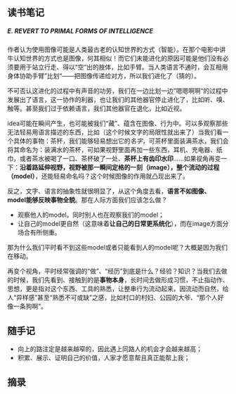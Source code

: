 ## 读书笔记

##### E. REVERT TO PRIMAL FORMS OF INTELLIGENCE

作者认为使用图像可能是人类最古老的认知世界的方式（智能）。在那个电影中讲牛认知世界的方式也是图像，何其相似！而它们未能进化的原因可能是他们没有必须要用于站立行走、得以“空“出的肢体，比如手臂。当人类语言不通时，会互相用身体协助手臂”比划“——把图像传递给对方，所以我们进化了（猜的）。

不可否认这进化的过程中有声音的功劳，我们在一边比划一边”嗯嗯啊啊“的过程中发展出了语言，这一协作的利器，也让我们的其他器官停止进化了，比如听、嗅、触等。甚至我们过于依赖语言，我们其他器官在退化，比如近视。

idea可能在瞬间产生，也可能被我们“藏”、蕴含在图像、行为中。可以多观察那些无法轻易用语言描述的东西，比如（这个时候文字的局限性就出来了）当我们看一个具体的事物：茶杯，我们能够轻易想出它的*名字*，可茶杯里面装满茶水，我们会将其命名为：装满水的茶杯，可如果视野里面再加一些东西，耳机、充电器、纸巾，或者茶水被喝了一口、茶杯破了一处、**茶杯上有齿印水印**......如果视角再变一下：**沿着路延伸视野，视野被那一瞬间定格的一刻（image），整个流动的过程（model）**，还能轻易命名吗？这个时候图像的作用就凸现出来了。

反之，文字、语言的抽象性就很明显了，从这个角度去看，**语言不如图像、model能够反映事物全貌**。那在人际方面我们应该怎么做？
- 观察他人的model，同时别人也在观察我们的model；
- 让自己的model更自然（这意味着**让自己的日常更系统化**），而在image方面分场合有所侧重。

那为什么我们平时看不到这些model或者只能看到人的model呢？大概是因为我们在移动。

再变个视角，平时经常强调的“做”、“经历”到底是什么？经验？知识？当我们去做的时候，我们先看到、接触到的是**事物本身**，长时间去做形成习惯，不止指动作、思想，更是指对这个东西、工具的熟悉，让整串行为流动起来，因流动而自然，给人“异样感”甚至“熟悉不可或缺”之感，比如村口的村妇、公园的大爷、“那个人好像一条狗啊”。



## 随手记
- 向上的路注定是越来越窄的，因此遇上同路人的机会才会越来越高；
- 积累、展示、证明自己的价值，人家才愿意帮且真正能帮上我；

## 摘录
